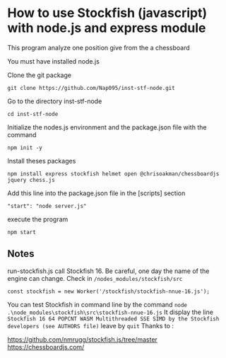 # How to use Stockfish (javascript) with node.js and express module

This program analyze one position give from the a chessboard

You must have installed node.js

Clone the git package

```shell
git clone https://github.com/Nap095/inst-stf-node.git 
```

Go to the directory inst-stf-node

```shell
cd inst-stf-node
```

Initialize the nodes.js environment and the package.json file with the command 

```shell
npm init -y
```

Install theses packages

```shell
npm install express stockfish helmet open @chrisoakman/chessboardjs jquery chess.js
```

Add this line into the package.json file in the [scripts] section

```shell
"start": "node server.js"
```

execute the program 

```shell
npm start
```
## Notes

run-stockfish.js call Stockfish 16. Be careful, one day the name of the engine can change. Check in `/nodes_modules/stockfish/src`

```const stockfish = new Worker('/stockfish/stockfish-nnue-16.js');```

You can test Stockfish in command line by the command `node .\node_modules\stockfish\src\stockfish-nnue-16.js`
It display the line `Stockfish 16 64 POPCNT WASM Multithreaded SSE SIMD by the Stockfish developers (see AUTHORS file)`
leave by `quit`
Thanks to : 

https://github.com/nmrugg/stockfish.js/tree/master
https://chessboardjs.com/

